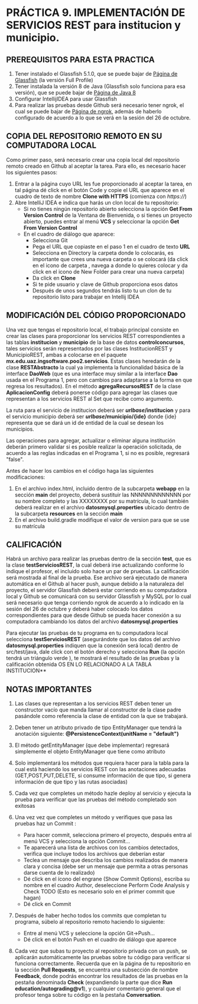 # PRÁCTICA 9. IMPLEMENTACIÓN DE SERVICIOS REST para institucion y municipio.

## PREREQUISITOS PARA ESTA PRACTICA
1. Tener instalado el Glassfish 5.1.0, que se puede bajar de [Página de Glassfish](https://projects.eclipse.org/projects/ee4j.glassfish/downloads) (la versión Full Profile)
2. Tener instalada la versión 8 de Java (Glassfish solo funciona para esa versión), que se puede bajar de [Página de Java 8](https://www.oracle.com/java/technologies/javase/javase-jdk8-downloads.html)
3. Configurar IntellijIDEA para usar Glassfish
4. Para realizar las pruebas desde Github será necesario tener ngrok, el cual se puede bajar de [Página de ngrok](https://dashboard.ngrok.com/get-started/setup), además de haberlo configurado de acuerdo a lo que se verá en la sesión del 26 de octubre.

## COPIA DEL REPOSITORIO REMOTO EN SU COMPUTADORA LOCAL

Como primer paso, será necesario crear una copia local del repositorio remoto creado en Github al aceptar la tarea. Para ello, es necesario hacer los siguientes pasos:
1. Entrar a la página cuyo URL les fue proporcionado al aceptar la tarea, en tal página dé click en el botón Code y copie el URL que aparece en el cuadro de texto de nombre **Clone with HTTPS** (comienza con *https://*)
2. Abre IntelliJ IDEA e indica que harás un clon local de tu repositorio:
   - Si no tienes ningún repositorio abierto selecciona la opción **Get From Version Control** de la Ventana de Bienvenida, o si tienes un proyecto abierto, puedes entrar al menú **VCS** y seleccionar la opción **Get From Version Control**
   - En el cuadro de diálogo que aparece:
     - Selecciona Git
     - Pega el URL que copiaste en el paso 1  en el cuadro de texto **URL**
     - Selecciona en Directory la carpeta donde lo colocarás, es importante que crees una nueva carpeta o se colocará (da click en el icono de carpeta , navega a donde lo quieres colocar y da click en el icono de New Folder para crear una nueva carpeta)
     - Da click en **Clone**
     - Si te pide usuario y clave de Github proporciona esos datos
     - Después de unos segundos tendrás listo tu un clon de tu repositorio listo para trabajar en Intellij IDEA


## MODIFICACIÓN DEL CÓDIGO PROPORCIONADO

Una vez que tengas el repositorio local, el trabajo principal consiste en crear las clases para proporcionar los servicios REST correspondientes a las tablas **institucion** y **municipio** de la base de datos **controlconcursos**, tales servicios serán representados por las clases InstitucionREST y MunicipioREST, ambas a colocarse en el paquete **mx.edu.uaz.ingsoftware.poo2.servicios**. Estas clases heredarán de la clase **RESTAbstracto<T>** la cual ya implementa la funcionalidad básica de la interface **DaoWeb<T>** (que es una interface muy similar a la interface **Dao<T>** usada en el Programa 1, pero con cambios para adaptarse a la forma en que regresa los resultados). En el método **agregaRecursosREST** de la clase **AplicacionConfig** deberá ponerse código para agregar las clases que representan a los servicios REST al Set que recibe como argumento.

La ruta para el servicio de institucion deberá ser ***urlbase*/institucion** y para el servicio municipio deberá ser ***urlbase*/municipio/{ide}** donde {ide} representa que se dará un id de entidad de la cual se desean los municipios.

Las operaciones para agregar, actualizar o eliminar alguna institución deberán primero validar si es posible realizar la operación solicitada, de acuerdo a las reglas indicadas en el Programa 1, si no es posible, regresará "false".  

Antes de hacer los cambios en el código haga las siguientes modificaciones:

1. En el archivo index.html, incluido dentro de la subcarpeta **webapp** en la sección **main** del proyecto, deberá sustituir las NNNNNNNNNNNNN por su nombre completo y las XXXXXXXX por su matrícula, lo cual también deberá realizar en el archivo **datosmysql.properties** ubicado dentro de la subcarpeta **resources** en la sección **main**
2. En el archivo build.gradle modifique el valor de version para que se use su matrícula

## CALIFICACIÓN

Habrá un archivo para realizar las pruebas dentro de la sección **test**, que es la clase **testServiciosREST**, la cual deberá irse actualizando conforme lo indique el profesor, el incluido solo hace un par de pruebas. La calificación será mostrada al final de la prueba. Ese archivo será ejecutado de manera automática en el Github al hacer push, aunque debido a la naturaleza del proyecto, el servidor Glassfish deberá estar corriendo en su computadora local y Github se comunicará con su servidor Glassfish y MySQL  por lo cual será necesario que tenga corriendo ngrok de acuerdo a lo indicado en la sesión del 26 de octubre y deberá haber colocado los datos correspondientes para que desde Github se pueda hacer conexión a su computadora cambiando los datos del archivo **datosmysql.properties**


Para ejecutar las pruebas de tu programa en tu computadora local selecciona **testServiciosREST** (asegurándote que los datos del archivo **datosmysql.properties** indiquen que la conexión será local) dentro de src/test/java, dale click con el botón derecho y selecciona **Run** (la opción tendrá un triángulo verde ), te mostrará el resultado de las pruebas y la calificación obtenida
OS EN LO RELACIONADO A LA TABLA INSTITUCION** 

## NOTAS IMPORTANTES
1. Las clases que representan a los servicios REST deben tener un constructor vacío que manda llamar al constructor de la clase padre pasándole como referencia la clase de entidad con la que se trabajará.
2. Deben tener un atributo privado de tipo EntityManager que tendrá la anotación siguiente: **@PersistenceContext(unitName = "default")**
3. El método getEntityManager (que debe implementar) regresará simplemente el objeto EntityManager que tiene como atributo
4. Solo implementará los métodos que requiera hacer para la tabla para la cual está haciendo los servicios REST con las anotaciones adecuadas (GET,POST,PUT,DELETE, si consume información de que tipo, si genera información de que tipo y las rutas asociadas)

5. Cada vez que completes un método hazle deploy al servicio y ejecuta la prueba para verificar que las pruebas del método completado son exitosas

6. Una vez vez que completes un método y verifiques que pasa las pruebas haz un Commit : 
   - Para hacer commit, selecciona primero el proyecto, después entra al menú VCS y selecciona la opción Commit...
   - Te aparecerá una lista de archivos con los cambios detectados, verifica que incluye todos los archivos que deberían estar
   - Teclea un mensaje que describa los cambios realizados de manera clara y concisa (debe ser un mensaje que permita a otras personas darse cuenta de lo realizado)
   - Dé click en el ícono del engrane (Show Commit Options), escriba su nombre en el cuadro Author, deseleccione Perform Code Analysis y Check TODO (Esto es necesario solo en el primer commit que hagan)
   - Dé click en Commit

7. Después de haber hecho todos los commits que completan tu programa, súbelo al repositorio remoto haciendo lo siguiente:
   - Entre al menú VCS y seleccione la opción Git->Push...
   - Dé click en el botón Push en el cuadro de diálogo que aparece

8. Cada vez que subas tu proyecto al repositorio privada con un push, se aplicarán automáticamente las pruebas sobre tu código para verificar si funciona correctamente. Recuerda que en la página de tu repositorio en la sección **Pull Requests**, se encuentra una subsección de nombre **Feedback**, donde podrás encontrar los resultados de las pruebas en la pestaña denominada **Check** (expandiendo la parte que dice **Run education/autograding@v1**), y cualquier comentario general que el profesor tenga sobre tu código en la pestaña **Conversation**. 
